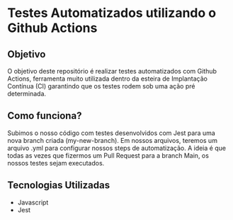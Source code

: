 # Testes Automatizados utilizando o Github Actions

## Objetivo
O objetivo deste repositório é realizar testes automatizados com Github Actions, ferramenta muito utilizada dentro da esteira de Implantação Contínua (CI) garantindo que os testes rodem sob uma ação pré determinada.

## Como funciona?
Subimos o nosso código com testes desenvolvidos com Jest para uma nova branch criada (my-new-branch). Em nossos arquivos, teremos um arquivo .yml para configurar nossos steps de automatização. A ideia é que todas as vezes que fizermos um Pull Request para a branch Main, os nossos testes sejam executados.

## Tecnologias Utilizadas

- Javascript
- Jest

